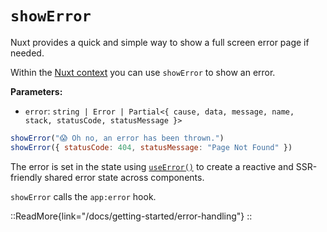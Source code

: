 # `showError`

Nuxt provides a quick and simple way to show a full screen error page if needed.

Within the [Nuxt context](/docs/guide/going-further/nuxt-app#the-nuxt-context) you can use `showError` to show an error.

**Parameters:**

- `error`: `string | Error | Partial<{ cause, data, message, name, stack, statusCode, statusMessage }>`

```js
showError("😱 Oh no, an error has been thrown.")
showError({ statusCode: 404, statusMessage: "Page Not Found" })
```

The error is set in the state using [`useError()`](/docs/api/composables/use-error) to create a reactive and SSR-friendly shared error state across components.

`showError` calls the `app:error` hook.

::ReadMore{link="/docs/getting-started/error-handling"}
::
